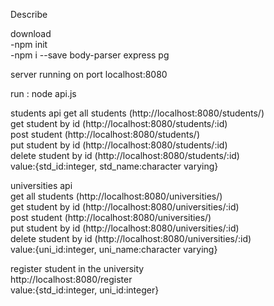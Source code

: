 Describe        

download        
-npm init        
-npm i --save body-parser express pg        

server running on port localhost:8080        

run : node api.js        

students api
get all students (http://localhost:8080/students/)        
get student by id (http://localhost:8080/students/:id)        
post student (http://localhost:8080/students/)        
put student by id (http://localhost:8080/students/:id)        
delete student by id (http://localhost:8080/students/:id)       
value:{std_id:integer, std_name:character varying}  

universities api        
get all students (http://localhost:8080/universities/)        
get student by id (http://localhost:8080/universities/:id)        
post student (http://localhost:8080/universities/)        
put student by id (http://localhost:8080/universities/:id)        
delete student by id (http://localhost:8080/universities/:id)        
value:{uni_id:integer, uni_name:character varying}          
        
register student in the university        
http://localhost:8080/register        
value:{std_id:integer, uni_id:integer}    

